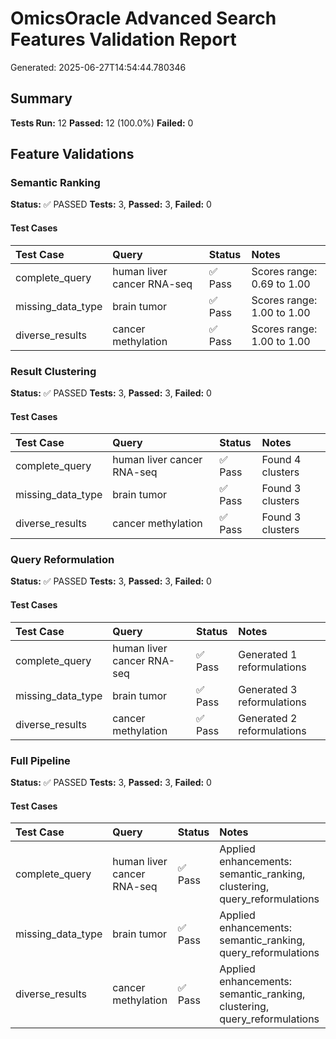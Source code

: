 # OmicsOracle Advanced Search Features Validation Report
Generated: 2025-06-27T14:54:44.780346

## Summary
**Tests Run:** 12
**Passed:** 12 (100.0%)
**Failed:** 0

## Feature Validations
### Semantic Ranking
**Status:** ✅ PASSED
**Tests:** 3, **Passed:** 3, **Failed:** 0

#### Test Cases
| Test Case         | Query                      | Status   | Notes                      |
|:------------------|:---------------------------|:---------|:---------------------------|
| complete_query    | human liver cancer RNA-seq | ✅ Pass   | Scores range: 0.69 to 1.00 |
| missing_data_type | brain tumor                | ✅ Pass   | Scores range: 1.00 to 1.00 |
| diverse_results   | cancer methylation         | ✅ Pass   | Scores range: 1.00 to 1.00 |

### Result Clustering
**Status:** ✅ PASSED
**Tests:** 3, **Passed:** 3, **Failed:** 0

#### Test Cases
| Test Case         | Query                      | Status   | Notes            |
|:------------------|:---------------------------|:---------|:-----------------|
| complete_query    | human liver cancer RNA-seq | ✅ Pass   | Found 4 clusters |
| missing_data_type | brain tumor                | ✅ Pass   | Found 3 clusters |
| diverse_results   | cancer methylation         | ✅ Pass   | Found 3 clusters |

### Query Reformulation
**Status:** ✅ PASSED
**Tests:** 3, **Passed:** 3, **Failed:** 0

#### Test Cases
| Test Case         | Query                      | Status   | Notes                      |
|:------------------|:---------------------------|:---------|:---------------------------|
| complete_query    | human liver cancer RNA-seq | ✅ Pass   | Generated 1 reformulations |
| missing_data_type | brain tumor                | ✅ Pass   | Generated 3 reformulations |
| diverse_results   | cancer methylation         | ✅ Pass   | Generated 2 reformulations |

### Full Pipeline
**Status:** ✅ PASSED
**Tests:** 3, **Passed:** 3, **Failed:** 0

#### Test Cases
| Test Case         | Query                      | Status   | Notes                                                                    |
|:------------------|:---------------------------|:---------|:-------------------------------------------------------------------------|
| complete_query    | human liver cancer RNA-seq | ✅ Pass   | Applied enhancements: semantic_ranking, clustering, query_reformulations |
| missing_data_type | brain tumor                | ✅ Pass   | Applied enhancements: semantic_ranking, query_reformulations             |
| diverse_results   | cancer methylation         | ✅ Pass   | Applied enhancements: semantic_ranking, clustering, query_reformulations |
